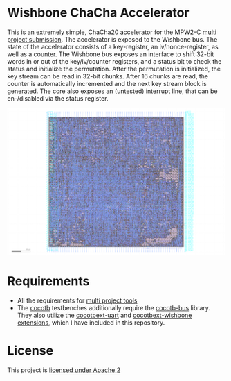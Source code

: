 # Wishbone ChaCha Accelerator

This is an extremely simple, ChaCha20 accelerator for the MPW2-C [multi project
submission](https://github.com/mattvenn/multi_project_tools). The accelerator is
exposed to the Wishbone bus. The state of the accelerator consists of a
key-register, an iv/nonce-register, as well as a counter. The Wishbone bus
exposes an interface to shift 32-bit words in or out of the key/iv/counter
registers, and a status bit to check the status and initialize the permutation.
After the permutation is initialized, the key stream can be read in 32-bit
chunks. After 16 chunks are read, the counter is automatically incremented and
the next key stream block is generated. The core also exposes an (untested)
interrupt line, that can be en-/disabled via the status register.

![Image of the core](docs/core.png)

# Requirements

- All the requirements for [multi project tools](https://github.com/mattvenn/multi_project_tools)
- The [cocotb](https://github.com/cocotb/cocotb) testbenches additionally require the [cocotb-bus](https://github.com/cocotb/cocotb-bus) library. They also utilize the [cocotbext-uart](https://github.com/alexforencich/cocotbext-uart) and [cocotbext-wishbone extensions](https://github.com/wallento/cocotbext-wishbone), which I have included in this repository.

# License

This project is [licensed under Apache 2](LICENSE)
